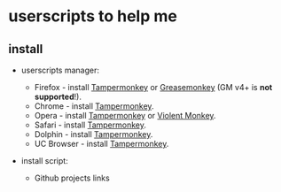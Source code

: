 # userscripts to help me

## install

- userscripts manager:

  - Firefox - install [Tampermonkey](https://tampermonkey.net/?ext=dhdg&browser=firefox) or [Greasemonkey](https://addons.mozilla.org/en-US/firefox/addon/greasemonkey/) (GM v4+ is **not supported**!).
  - Chrome - install [Tampermonkey](https://tampermonkey.net/?ext=dhdg&browser=chrome).
  - Opera - install [Tampermonkey](https://tampermonkey.net/?ext=dhdg&browser=opera) or [Violent Monkey](https://addons.opera.com/en/extensions/details/violent-monkey/).
  - Safari - install [Tampermonkey](https://tampermonkey.net/?ext=dhdg&browser=safari).
  - Dolphin - install [Tampermonkey](https://tampermonkey.net/?ext=dhdg&browser=dolphin).
  - UC Browser - install [Tampermonkey](https://tampermonkey.net/?ext=dhdg&browser=ucweb).

- install script:
  - Github projects links
